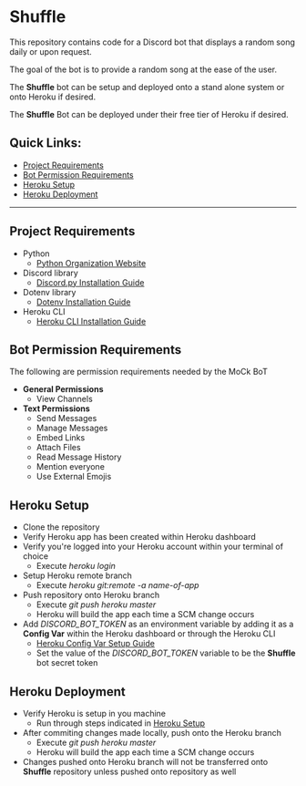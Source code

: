 # Shuffle
This repository contains code for a Discord bot that displays a random song daily or upon request.

The goal of the bot is to provide a random song at the ease of the user.

The **Shuffle** bot can be setup and deployed onto a stand alone system or onto Heroku if desired.

The **Shuffle** Bot can be deployed under their free tier of Heroku if desired.

## Quick Links:
- [Project Requirements](#project-requirements)
- [Bot Permission Requirements](#bot-permission-requirements)
- [Heroku Setup](#heroku-setup)
- [Heroku Deployment](#heroku-deployment)

----------------------------------

## Project Requirements
- Python
  - [Python Organization Website](https://www.python.org/)
- Discord library
  - [Discord.py Installation Guide](https://discordpy.readthedocs.io/en/latest/intro.html)
- Dotenv library
  - [Dotenv Installation Guide](https://pypi.org/project/python-dotenv/)
- Heroku CLI
  - [Heroku CLI Installation Guide](https://devcenter.heroku.com/articles/heroku-cli)

## Bot Permission Requirements
The following are permission requirements needed by the MoCk BoT
 - **General Permissions**
   - View Channels
 - **Text Permissions**
   - Send Messages
   - Manage Messages
   - Embed Links
   - Attach Files
   - Read Message History
   - Mention everyone
   - Use External Emojis

## Heroku Setup
- Clone the repository
- Verify Heroku app has been created within Heroku dashboard
- Verify you're logged into your Heroku account within your terminal of choice
  - Execute *heroku login*
- Setup Heroku remote branch
  - Execute *heroku git:remote -a name-of-app*
- Push repository onto Heroku branch
  - Execute *git push heroku master*
  - Heroku will build the app each time a SCM change occurs
- Add *DISCORD_BOT_TOKEN* as an environment variable by adding it as a **Config Var** within the Heroku dashboard or through the Heroku CLI
  - [Heroku Config Var Setup Guide](https://devcenter.heroku.com/articles/config-vars)
  - Set the value of the *DISCORD_BOT_TOKEN* variable to be the **Shuffle** bot secret token

## Heroku Deployment
- Verify Heroku is setup in you machine
  - Run through steps indicated in [Heroku Setup](#heroku-setup)
- After commiting changes made locally, push onto the Heroku branch
  - Execute *git push heroku master*
  - Heroku will build the app each time a SCM change occurs
- Changes pushed onto Heroku branch will not be transferred onto **Shuffle** repository unless pushed onto repository as well